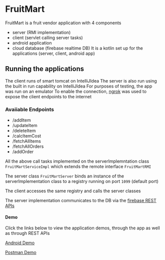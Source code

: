 
# FruitMart
FruitMart is a fruit vendor application with 4 components
  - server (RMI implementation)
  - client (servlet calling server tasks)
  - android application
  - cloud database (firebase realtime DB)
 It is a kotlin set up for the applications (server, client, android app)

## Running the applications
The client runs of smart tomcat on IntelliJIdea
The server is also run using the built in run capability on IntelliJIdea
For purposes of testing, the app was run on an emulator 
To enable the connection, [ngrok](https://ngrok.com/docs) was used to expose the client endpoints to the internet

### Avaiiable Endpoints
- /addItem
- /updateItem
- /deleteItem
- /calcItemCost
- /fetchAllItems
- /fetchAllOrders
- /addOrder

All the above call tasks implemented on the serverImplemntation class `FruitMartServiceImpl` which extends the remote interface `FruitMartRMI`

The server class `FruitMartServer` binds an  instance of the serverImplementation  class to a  registry running on port `1099` (default port)

The client accesses the same registry and calls the server classes

The server implementation communicates to the DB via the [firebase REST APIs](https://firebase.google.com/docs/database/rest/retrieve-data)

#### Demo
Click the links below to view the application demos, through the app as well as through REST APIs

[Android Demo](https://drive.google.com/file/d/1JnsvjYfwMawpsQS8qWmoMy4FywxoLUwE/view)


[Postman Demo](https://drive.google.com/file/d/190EwfHnWn3wRUR-t2Rk36aZPzLbsYiCx/view)
